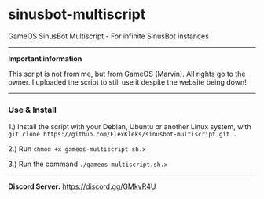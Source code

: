 # sinusbot-multiscript
GameOS SinusBot Multiscript - For infinite SinusBot instances



__________________________________________
**Important information**

This script is not from me, but from GameOS (Marvin). All rights go to the owner. I uploaded the script to still use it despite the website being down!

_____________________
### Use & Install

1.) Install the script with your Debian, Ubuntu or another Linux system, with ``git clone https://github.com/FlexKleks/sinusbot-multiscript.git .``

2.) Run ``chmod +x gameos-multiscript.sh.x``

3.) Run the command ``./gameos-multiscript.sh.x``

__________________________

**Discord Server:**
https://discord.gg/GMkvR4U
